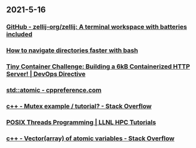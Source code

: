 
## 2021-5-16

### [GitHub - zellij-org/zellij: A terminal workspace with batteries included](https://github.com/zellij-org/zellij)

### [How to navigate directories faster with bash](https://mhoffman.github.io/2015/05/21/how-to-navigate-directories-with-the-shell.html)

### [Tiny Container Challenge: Building a 6kB Containerized HTTP Server! | DevOps Directive](https://devopsdirective.com/posts/2021/04/tiny-container-image/)

### [std::atomic - cppreference.com](https://en.cppreference.com/w/cpp/atomic/atomic)

### [c++ - Mutex example / tutorial? - Stack Overflow](https://stackoverflow.com/questions/4989451/mutex-example-tutorial)

### [POSIX Threads Programming | LLNL HPC Tutorials](https://hpc-tutorials.llnl.gov/posix/)

### [c++ - Vector(array) of atomic variables - Stack Overflow](https://stackoverflow.com/questions/47986552/vectorarray-of-atomic-variables)